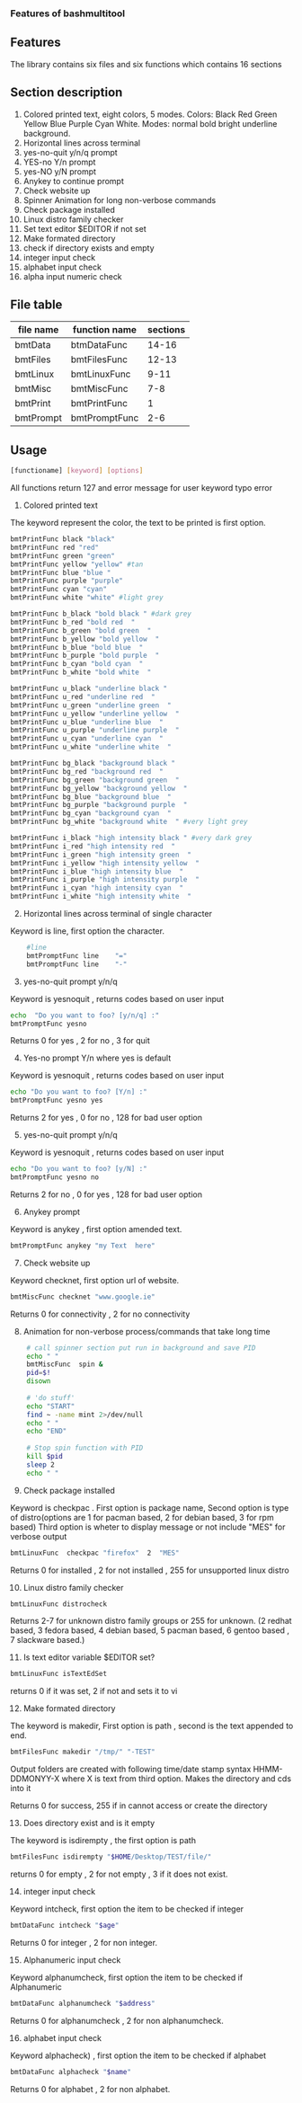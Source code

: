 ### Features of bashmultitool

Features
----------------------
The library contains six files and six functions
which contains 16 sections

## Section description

1) Colored printed text, eight colors, 5 modes.
Colors: Black Red Green Yellow Blue Purple Cyan White.
Modes: normal bold bright underline background.
2) Horizontal lines across terminal
3) yes-no-quit y/n/q prompt
4) YES-no Y/n prompt
5) yes-NO y/N prompt
6) Anykey to continue prompt
7) Check website up
8) Spinner Animation for long non-verbose commands
9) Check package installed
10) Linux distro family checker
11) Set text editor $EDITOR if not set
12) Make formated directory
13) check if directory exists and empty
14) integer input check
15) alphabet input check
16) alpha input numeric check


## File table

| file name | function name | sections | 
| ---- | ---- | ---- |
|  bmtData | btmDataFunc | 14-16 |              
|  bmtFiles | bmtFilesFunc | 12-13 |
|  bmtLinux | bmtLinuxFunc | 9-11 |
|  bmtMisc  | bmtMiscFunc  | 7-8  |
|  bmtPrint | bmtPrintFunc | 1 |
|  bmtPrompt | bmtPromptFunc | 2-6| 


## Usage 

```sh
[functioname] [keyword] [options]
```

All functions return 127 and error message for user keyword typo error

1) Colored printed text  

The keyword represent the color, the text to be printed is first option.

```sh
bmtPrintFunc black "black"
bmtPrintFunc red "red"
bmtPrintFunc green "green"
bmtPrintFunc yellow "yellow" #tan
bmtPrintFunc blue "blue "
bmtPrintFunc purple "purple"
bmtPrintFunc cyan "cyan"
bmtPrintFunc white "white" #light grey

bmtPrintFunc b_black "bold black " #dark grey
bmtPrintFunc b_red "bold red  "
bmtPrintFunc b_green "bold green  "
bmtPrintFunc b_yellow "bold yellow  "
bmtPrintFunc b_blue "bold blue  "
bmtPrintFunc b_purple "bold purple  "
bmtPrintFunc b_cyan "bold cyan  "
bmtPrintFunc b_white "bold white  "

bmtPrintFunc u_black "underline black "
bmtPrintFunc u_red "underline red  "
bmtPrintFunc u_green "underline green  "
bmtPrintFunc u_yellow "underline yellow  "
bmtPrintFunc u_blue "underline blue  "
bmtPrintFunc u_purple "underline purple  "
bmtPrintFunc u_cyan "underline cyan  "
bmtPrintFunc u_white "underline white  "

bmtPrintFunc bg_black "background black "
bmtPrintFunc bg_red "background red  "
bmtPrintFunc bg_green "background green  "
bmtPrintFunc bg_yellow "background yellow  "
bmtPrintFunc bg_blue "background blue  "
bmtPrintFunc bg_purple "background purple  "
bmtPrintFunc bg_cyan "background cyan  "
bmtPrintFunc bg_white "background white  " #very light grey

bmtPrintFunc i_black "high intensity black " #very dark grey
bmtPrintFunc i_red "high intensity red  "
bmtPrintFunc i_green "high intensity green  "
bmtPrintFunc i_yellow "high intensity yellow  "
bmtPrintFunc i_blue "high intensity blue  "
bmtPrintFunc i_purple "high intensity purple  "
bmtPrintFunc i_cyan "high intensity cyan  "
bmtPrintFunc i_white "high intensity white  "
```

2) Horizontal lines across terminal of single character

Keyword is line, first option the character.

```sh
	#line
	bmtPromptFunc line    "=" 
	bmtPromptFunc line    "-" 
```

3) yes-no-quit prompt y/n/q

Keyword is yesnoquit , returns codes based on user input

```sh
echo  "Do you want to foo? [y/n/q] :"
bmtPromptFunc yesno
```
Returns 0 for yes , 2 for no , 3 for quit


4) Yes-no prompt Y/n where yes is default

Keyword is yesnoquit , returns codes based on user input

```sh
echo "Do you want to foo? [Y/n] :"
bmtPromptFunc yesno yes
```
Returns 2 for yes , 0 for no , 128 for bad user option


5) yes-no-quit prompt y/n/q

Keyword is yesnoquit , returns codes based on user input

```sh
echo "Do you want to foo? [y/N] :"
bmtPromptFunc yesno no
```
Returns 2 for no , 0 for yes , 128 for bad user option

6) Anykey prompt

Keyword is anykey , first option amended text.


```sh
bmtPromptFunc anykey "my Text  here"
```


7) Check website up

Keyword checknet, first option url of website.

```sh
bmtMiscFunc checknet "www.google.ie"
```

Returns 0 for connectivity , 2 for no connectivity 

8) Animation for non-verbose process/commands that take long time

```sh
	# call spinner section put run in background and save PID
	echo " "
	bmtMiscFunc  spin &
	pid=$!
	disown
	
	# 'do stuff'
	echo "START"
	find ~ -name mint 2>/dev/null 
	echo " "
	echo "END"
	
	# Stop spin function with PID
	kill $pid 
	sleep 2
	echo " "
```

9) Check package installed

Keyword is checkpac . First option is package name,
Second option is type of distro(options are 1 for pacman based, 2
for debian based, 3 for rpm based)
Third  option is wheter to display message or not include "MES" 
for verbose output

```sh
bmtLinuxFunc  checkpac "firefox"  2  "MES"
```

Returns 0 for installed , 2 for not installed , 
255 for unsupported linux distro

10) Linux distro family checker

```sh
bmtLinuxFunc distrocheck
```

Returns 2-7 for unknown distro family groups or 255 for unknown.
(2 redhat based, 3 fedora based, 4 debian based, 5 pacman based,
6 gentoo based , 7 slackware based.)

11) Is text editor variable $EDITOR set?

```sh
bmtLinuxFunc isTextEdSet
```

returns 0 if it was set, 2 if not and sets it to vi


12) Make formated directory

The keyword is makedir, First option is path , second is the text 
appended to end.

```sh
bmtFilesFunc makedir "/tmp/" "-TEST"
```

Output folders are created with following time/date stamp syntax 
HHMM-DDMONYY-X where X is text from third option. 
Makes the directory and cds into it

Returns 0 for success, 255 if in cannot access or create the directory
  
13) Does directory exist and is it empty

The keyword is isdirempty , the first option is path

```sh
bmtFilesFunc isdirempty "$HOME/Desktop/TEST/file/"
```

returns 0 for empty , 2 for not empty , 3 if it does not exist.


14) integer input check

Keyword intcheck, first option the item to be checked if integer

```sh
bmtDataFunc intcheck "$age"
```

Returns 0 for integer , 2 for non integer.

15) Alphanumeric input check

Keyword alphanumcheck, first option the item to be checked if Alphanumeric

```sh
bmtDataFunc alphanumcheck "$address"
```

Returns 0 for alphanumcheck , 2 for non alphanumcheck.

16) alphabet input check

Keyword alphacheck) , first option the item to be checked if alphabet

```sh
bmtDataFunc alphacheck "$name"
```

Returns 0 for alphabet , 2 for non alphabet.
